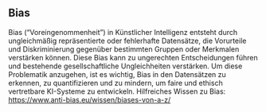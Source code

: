 ## Bias
Bias (“Voreingenommenheit”) in Künstlicher Intelligenz entsteht durch ungleichmäßig repräsentierte oder fehlerhafte Datensätze, die Vorurteile und Diskriminierung gegenüber bestimmten Gruppen oder Merkmalen verstärken können. Diese Bias kann zu ungerechten Entscheidungen führen und bestehende gesellschaftliche Ungleichheiten verstärken. Um diese Problematik anzugehen, ist es wichtig, Bias in den Datensätzen zu erkennen, zu quantifizieren und zu mindern, um faire und ethisch vertretbare KI-Systeme zu entwickeln.
Hilfreiches Wissen zu Bias: https://www.anti-bias.eu/wissen/biases-von-a-z/
